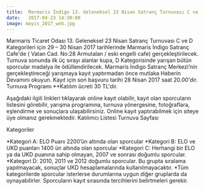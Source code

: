 ```yaml
---
title:  Marmaris İndigo 13. Geleneksel 23 Nisan Satranç Turnuvası C ve D Kategorisi Kayıtları Devam Ediyor.
date:   2017-04-23 14:30:00
image: mayis_2017_web.jpg
---
```


Marmaris Ticaret Odası 13. Geleneksel 23 Nisan Satranç Turnuvası C ve D Kategorileri için 29 – 30 Nisan 2017 tarihlerinde Marmaris İndigo Satranç Cafe'de ( Vatan Cad. No:28 Armutalan / eski engelli cafe) gerçekleştirilecek.
Turnuva sonunda ilk üç sırayı alanlar kupa, D Kategorisinde yarışan bütün sporcular madalya ile ödüllendirilecek. Marmaris İndigo Satranç Merkezi’nin gerçekleştireceği yarışmaya kayıt yaptırmadan önce mutlaka Haberin Devamını okuyun.
Kayıt için son başvuru tarihi 28 Nisan 2017 saat 20.00'dir.
Turnuva Programı
**Katılım ücreti 30 TL'dir.

Aşağıdaki ilgili linkleri tıklayarak online kayıt olabilir, kayıt olan sporcuların listesini görebilir, yarışma programına, turnuva yönergesine, fotoğraflara, eşlendirme ve sonuçlara ulaşabilirsiniz.
Online kayıt yaptırabilmek için siteye üye olmanız gerekmektedir.
Katılımcı Listesi
Turnuva Sayfası

Kategoriler

*Kategori A: ELO Puanı 2200’ün altında olan sporcular
*Kategori B: ELO ve UKD puanları 1400 ün altında olan sporcular
*Kategori C: Herhangi bir ELO ya da UKD puanına sahip olmayan, 2007 ve sonrası doğumlu sporcular.
*Kategori D: 2010, 2011 ve 2012 doğumlu sporcular. Bu grupta sıralama yapılmayacak, sonuçlar UKD hesaplamalarında kullanılmayacaktır.
*Tüm kategorilerde sporcular isterlerse durumlarına uygun diğer gruplarda da oynayabilirler. Sporcuların kayıt sırasında tercihlerini belirtmeleri gerekir.
